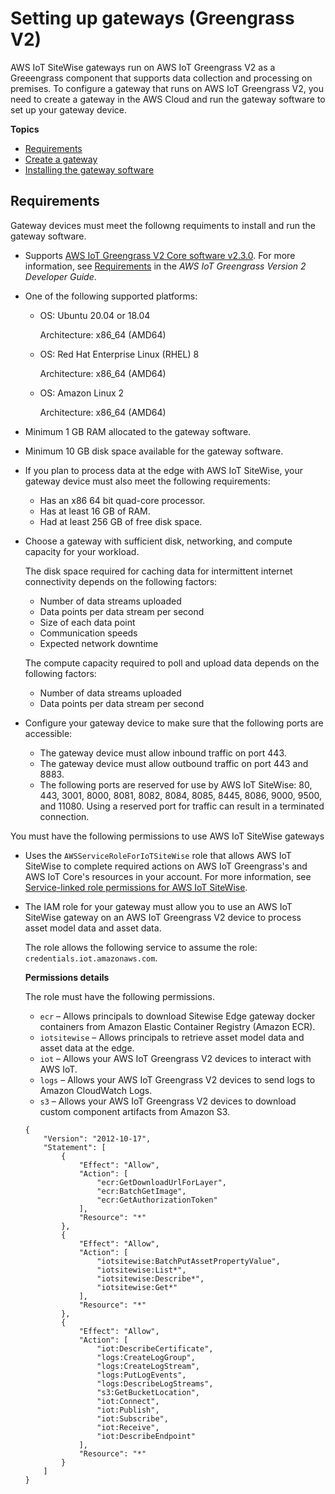 # Setting up gateways \(Greengrass V2\)<a name="configure-gateway-ggv2"></a>

AWS IoT SiteWise gateways run on AWS IoT Greengrass V2 as a Greeengrass component that supports data collection and processing on premises\. To configure a gateway that runs on AWS IoT Greengrass V2, you need to create a gateway in the AWS Cloud and run the gateway software to set up your gateway device\.

**Topics**
+ [Requirements](#gateway-requirements)
+ [Create a gateway](create-gateway-ggv2.md)
+ [Installing the gateway software](install-gateway-software.md)

## Requirements<a name="gateway-requirements"></a>

Gateway devices must meet the followng requiments to install and run the gateway software\.
+ Supports [AWS IoT Greengrass V2 Core software v2\.3\.0](https://docs.aws.amazon.com/greengrass/v2/developerguide/greengrass-release-2021-06-29.html)\. For more information, see [Requirements](https://docs.aws.amazon.com/greengrass/v2/developerguide/setting-up.html#greengrass-v2-requirements) in the *AWS IoT Greengrass Version 2 Developer Guide*\.
+ One of the following supported platforms:
  + OS: Ubuntu 20\.04 or 18\.04

    Architecture: x86\_64 \(AMD64\)
  + OS: Red Hat Enterprise Linux \(RHEL\) 8

    Architecture: x86\_64 \(AMD64\)
  + OS: Amazon Linux 2

    Architecture: x86\_64 \(AMD64\)
+ Minimum 1 GB RAM allocated to the gateway software\.
+ Minimum 10 GB disk space available for the gateway software\.
+ If you plan to process data at the edge with AWS IoT SiteWise, your gateway device must also meet the following requirements:
  + Has an x86 64 bit quad\-core processor\.
  + Has at least 16 GB of RAM\.
  + Had at least 256 GB of free disk space\.
+ Choose a gateway with sufficient disk, networking, and compute capacity for your workload\.

  The disk space required for caching data for intermittent internet connectivity depends on the following factors:
  + Number of data streams uploaded
  + Data points per data stream per second
  + Size of each data point
  + Communication speeds
  + Expected network downtime

  The compute capacity required to poll and upload data depends on the following factors:
  + Number of data streams uploaded
  + Data points per data stream per second
+ Configure your gateway device to make sure that the following ports are accessible:
  + The gateway device must allow inbound traffic on port 443\.
  + The gateway device must allow outbound traffic on port 443 and 8883\.
  + The following ports are reserved for use by AWS IoT SiteWise: 80, 443, 3001, 8000, 8081, 8082, 8084, 8085, 8445, 8086, 9000, 9500, and 11080\. Using a reserved port for traffic can result in a terminated connection\.

You must have the following permissions to use AWS IoT SiteWise gateways
+ Uses the `AWSServiceRoleForIoTSiteWise` role that allows AWS IoT SiteWise to complete required actions on AWS IoT Greengrass's and AWS IoT Core's resources in your account\. For more information, see [Service\-linked role permissions for AWS IoT SiteWise](using-service-linked-roles.md#service-linked-role-permissions)\.
+ The IAM role for your gateway must allow you to use an AWS IoT SiteWise gateway on an AWS IoT Greengrass V2 device to process asset model data and asset data\.

  The role allows the following service to assume the role: `credentials.iot.amazonaws.com`\.

  **Permissions details**

  The role must have the following permissions\.
  + `ecr` – Allows principals to download Sitewise Edge gateway docker containers from Amazon Elastic Container Registry \(Amazon ECR\)\.
  + `iotsitewise` – Allows principals to retrieve asset model data and asset data at the edge\.
  + `iot` – Allows your AWS IoT Greengrass V2 devices to interact with AWS IoT\.
  + `logs` – Allows your AWS IoT Greengrass V2 devices to send logs to Amazon CloudWatch Logs\.
  + `s3` – Allows your AWS IoT Greengrass V2 devices to download custom component artifacts from Amazon S3\.

  ```
  {
      "Version": "2012-10-17",
      "Statement": [
          {
              "Effect": "Allow",
              "Action": [
                  "ecr:GetDownloadUrlForLayer",
                  "ecr:BatchGetImage",
                  "ecr:GetAuthorizationToken"
              ],
              "Resource": "*"
          },
          {
              "Effect": "Allow",
              "Action": [
                  "iotsitewise:BatchPutAssetPropertyValue",
                  "iotsitewise:List*",
                  "iotsitewise:Describe*",
                  "iotsitewise:Get*"
              ],
              "Resource": "*"
          },
          {
              "Effect": "Allow",
              "Action": [
                  "iot:DescribeCertificate",
                  "logs:CreateLogGroup",
                  "logs:CreateLogStream",
                  "logs:PutLogEvents",
                  "logs:DescribeLogStreams",
                  "s3:GetBucketLocation",
                  "iot:Connect",
                  "iot:Publish",
                  "iot:Subscribe",
                  "iot:Receive",
                  "iot:DescribeEndpoint"
              ],
              "Resource": "*"
          }
      ]
  }
  ```